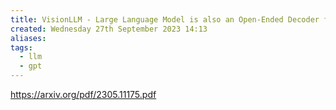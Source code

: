 ```yaml
---
title: VisionLLM - Large Language Model is also an Open-Ended Decoder for Vision-Centric Tasks
created: Wednesday 27th September 2023 14:13
aliases: 
tags:
  - llm
  - gpt
---
```

https://arxiv.org/pdf/2305.11175.pdf